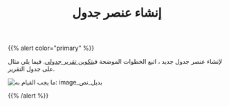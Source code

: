 ﻿---
title: إنشاء عنصر جدول
type: docs
weight: 10
url: /ar/reportingservices/creating-table-item/
---
{{% alert color="primary" %}}

 لإنشاء عنصر جدول جديد ، اتبع الخطوات الموضحة في[تكوين تقرير جدولي](https://docs.aspose.com/cells/reportingservices/creating-tabular-report/).
فيما يلي مثال على جدول التقرير.

![ما يجب القيام به: image_بديل_نص](creating-table-item_1.png)

{{% /alert %}}
